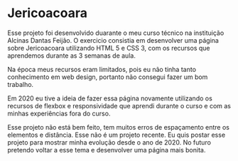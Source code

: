 # Jericoacoara
 Esse projeto foi desenvolvido duarante o meu curso técnico na instituição Alcinas Dantas Feijão. O exercicio consistia em desenvolver uma página sobre Jericoacoara utilizando HTML 5 e CSS 3, com os recursos que aprendemos durante as 3 semanas de aula.

 <p>Na época meus recursos eram limitados, pois eu não tinha tanto conhecimento em web design, portanto não consegui fazer um bom trabalho.</p>
 <p>Em 2020 eu tive a ideia de fazer essa página novamente utilizando os recursos de flexbox e responsividade que aprendi durante o curso e com as minhas experiências fora do curso.</p>
 <p>Esse projeto não está bem feito, tem muitos erros de espaçamento entre os elementos e distância. Esse não é um projeto recente. Eu quis postar esse projeto para mostrar minha evolução desde o ano de 2020. No futuro pretendo voltar a esse tema e desenvolver uma página mais bonita.</p>
